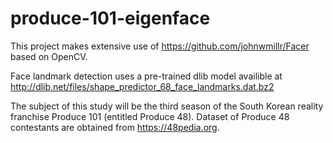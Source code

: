 # produce-101-eigenface


This project makes extensive use of https://github.com/johnwmillr/Facer
based on OpenCV.

Face landmark detection uses a pre-trained dlib model availible at http://dlib.net/files/shape_predictor_68_face_landmarks.dat.bz2

The subject of this study will be the third season of the South Korean reality franchise Produce 101 (entitled Produce 48). Dataset of Produce 48 contestants are obtained from https://48pedia.org.